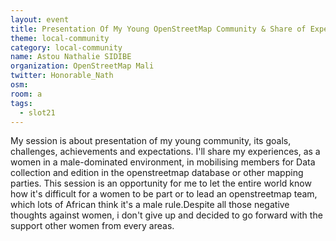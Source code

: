 ```yaml
---
layout: event
title: Presentation Of My Young OpenStreetMap Community & Share of Experience in Mobilising for Data Collection And Other Mapping Parties
theme: local-community
category: local-community
name: Astou Nathalie SIDIBE
organization: OpenStreetMap Mali
twitter: Honorable_Nath
osm:
room: a
tags:
  - slot21
---
```

My session is about presentation of my young community, its goals, challenges, achievements and expectations. I'll share my experiences, as a women in a male-dominated environment, in mobilising members for Data collection and edition in the openstreetmap database or other mapping parties. This session is an opportunity for me to let the entire world know how it's difficult for a women to be part or to lead an openstreetmap team, which lots of African think it's a male rule.Despite all those negative thoughts against women, i don't give up and decided to go forward with the support other women from every areas.
